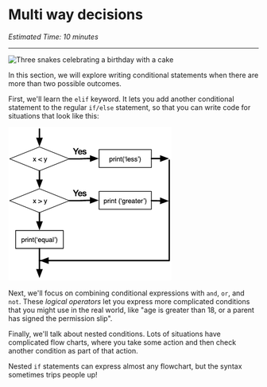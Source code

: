 # Multi way decisions

_Estimated Time: 10 minutes_

---

![Three snakes celebrating a birthday with a cake](/images/snake_excited_at_cake.png)

In this section, we will explore writing conditional statements when there are more than two possible outcomes.

First, we'll learn the `elif` keyword. It lets you add another conditional
statement to the regular `if/else` statement, so that you can write code for
situations that look like this:

![multi-way-flowchart](multi-way-decisions/multi-way1.png)

Next, we'll focus on combining conditional expressions with `and`, `or`, and
`not`. These _logical operators_ let you express more complicated conditions
that you might use in the real world,
like "age is greater than 18, or a parent has signed the permission slip".

Finally, we'll talk about nested conditions. Lots of situations have complicated
flow charts, where you take some action and then check another condition as part
of that action.

Nested `if` statements can express almost any flowchart, but the syntax
sometimes trips people up!

